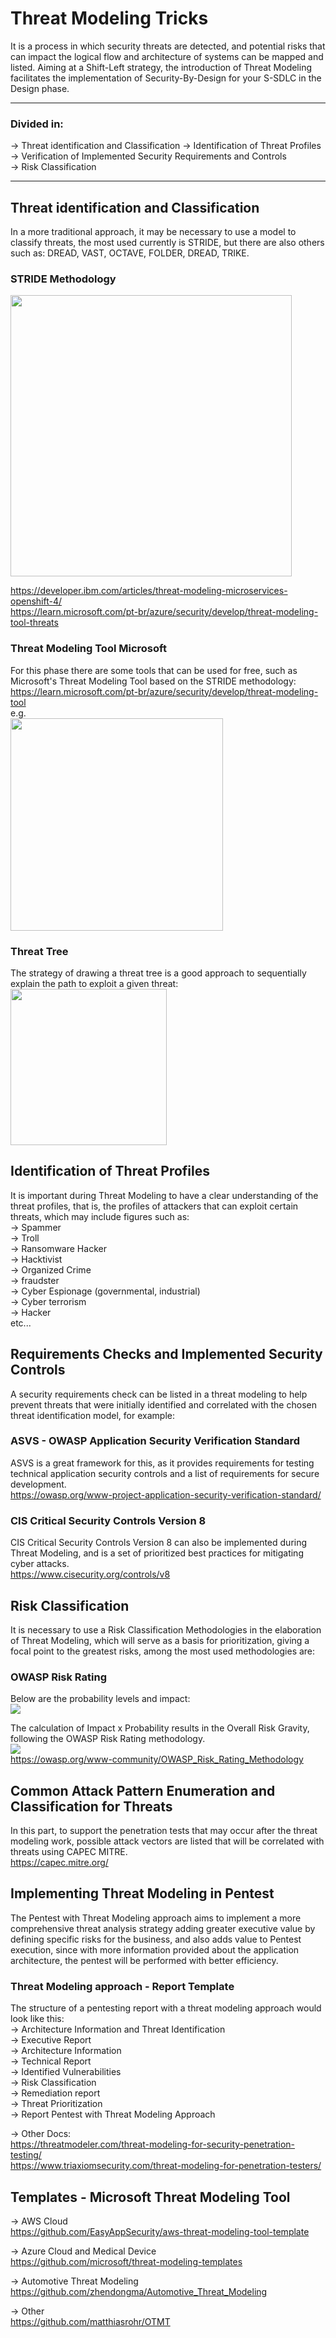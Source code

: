 # Threat Modeling Tricks

It is a process in which security threats are detected, and potential risks that can impact the logical flow and architecture of systems can be mapped and listed. Aiming at a Shift-Left strategy, the introduction of Threat Modeling facilitates the implementation of Security-By-Design for your S-SDLC in the Design phase.

---
### Divided in:
-> Threat identification and Classification
-> Identification of Threat Profiles  
-> Verification of Implemented Security Requirements and Controls  
-> Risk Classification  

---

## Threat identification and Classification
In a more traditional approach, it may be necessary to use a model to classify threats, the most used currently is STRIDE, but there are also others such as: DREAD, VAST, OCTAVE, FOLDER, DREAD, TRIKE.

### STRIDE Methodology
<a href="https://developer.ibm.com/developer/default/articles/threat-modeling-microservices-openshift-4/images/STRIDE.png" > 
  <img align="center" height="450em" src="https://developer.ibm.com/developer/default/articles/threat-modeling-microservices-openshift-4/images/STRIDE.png" />
</a>

https://developer.ibm.com/articles/threat-modeling-microservices-openshift-4/  
https://learn.microsoft.com/pt-br/azure/security/develop/threat-modeling-tool-threats  

### Threat Modeling Tool Microsoft
For this phase there are some tools that can be used for free, such as Microsoft's Threat Modeling Tool based on the STRIDE methodology:  
https://learn.microsoft.com/pt-br/azure/security/develop/threat-modeling-tool  
e.g.  
<img height=340em src="https://user-images.githubusercontent.com/54555784/193932981-65206db9-0c47-415a-a668-ac9ef8dfb287.png" />

### Threat Tree
The strategy of drawing a threat tree is a good approach to sequentially explain the path to exploit a given threat:
<img height="250em" src="https://user-images.githubusercontent.com/54555784/193939649-d5898fa0-6ac1-4702-aa69-96b67897ebc6.png" />

## Identification of Threat Profiles
It is important during Threat Modeling to have a clear understanding of the threat profiles, that is, the profiles of attackers that can exploit certain threats, which may include figures such as:  
-> Spammer  
-> Troll  
-> Ransomware Hacker  
-> Hacktivist  
-> Organized Crime  
-> fraudster  
-> Cyber Espionage (governmental, industrial)  
-> Cyber terrorism  
-> Hacker  
etc...

## Requirements Checks and Implemented Security Controls
A security requirements check can be listed in a threat modeling to help prevent threats that were initially identified and correlated with the chosen threat identification model, for example:

### ASVS - OWASP Application Security Verification Standard 
ASVS is a great framework for this, as it provides requirements for testing technical application security controls and a list of requirements for secure development.  
https://owasp.org/www-project-application-security-verification-standard/  

### CIS Critical Security Controls Version 8  
CIS Critical Security Controls Version 8 can also be implemented during Threat Modeling, and is a set of prioritized best practices for mitigating cyber attacks.  
https://www.cisecurity.org/controls/v8  

## Risk Classification
It is necessary to use a Risk Classification Methodologies in the elaboration of Threat Modeling, which will serve as a basis for prioritization, giving a focal point to the greatest risks, among the most used methodologies are:

### OWASP Risk Rating  
Below are the probability levels and impact:  
<a href="https://www.simplerisk.com/sites/default/files/inline-images/Screen%20Shot%202021-02-25%20at%2010.09.43%20AM.png">
  <img src="https://www.simplerisk.com/sites/default/files/inline-images/Screen%20Shot%202021-02-25%20at%2010.09.43%20AM.png" />
</a>

The calculation of Impact x Probability results in the Overall Risk Gravity, following the OWASP Risk Rating methodology.  
<a href="https://www.simplerisk.com/sites/default/files/2021-02/owasp-risk-rating-methodology.png">
  <img src="https://www.simplerisk.com/sites/default/files/2021-02/owasp-risk-rating-methodology.png">
</a>  
https://owasp.org/www-community/OWASP_Risk_Rating_Methodology  

## Common Attack Pattern Enumeration and Classification for Threats
In this part, to support the penetration tests that may occur after the threat modeling work, possible attack vectors are listed that will be correlated with threats using CAPEC MITRE.  
https://capec.mitre.org/

## Implementing Threat Modeling in Pentest
The Pentest with Threat Modeling approach aims to implement a more comprehensive threat analysis strategy adding greater executive value by defining specific risks for the business, and also adds value to Pentest execution, since with more information provided about the application architecture, the pentest will be performed with better efficiency.

### Threat Modeling approach - Report Template
The structure of a pentesting report with a threat modeling approach would look like this:  
-> Architecture Information and Threat Identification  
-> Executive Report  
-> Architecture Information  
-> Technical Report  
-> Identified Vulnerabilities  
-> Risk Classification  
-> Remediation report  
-> Threat Prioritization  
-> Report Pentest with Threat Modeling Approach  

-> Other Docs:  
https://threatmodeler.com/threat-modeling-for-security-penetration-testing/  
https://www.triaxiomsecurity.com/threat-modeling-for-penetration-testers/

## Templates - Microsoft Threat Modeling Tool 
-> AWS Cloud  
https://github.com/EasyAppSecurity/aws-threat-modeling-tool-template  

-> Azure Cloud and Medical Device  
https://github.com/microsoft/threat-modeling-templates  

-> Automotive Threat Modeling  
https://github.com/zhendongma/Automotive_Threat_Modeling  

-> Other  
https://github.com/matthiasrohr/OTMT  
